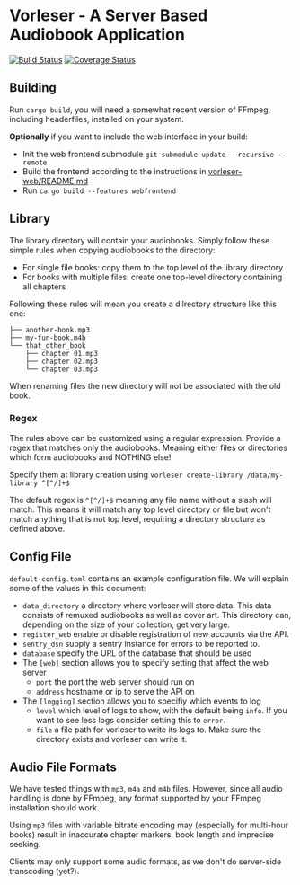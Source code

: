 # Vorleser - A Server Based Audiobook Application

[![Build Status](https://travis-ci.org/vorleser/vorleser-server.svg?branch=master)](https://travis-ci.org/vorleser/vorleser-server)
[![Coverage Status](https://coveralls.io/repos/github/vorleser/vorleser-server/badge.svg?branch=master)](https://coveralls.io/github/vorleser/vorleser-server?branch=master)

## Building
Run `cargo build`, you will need a somewhat recent version of FFmpeg, including headerfiles, installed on your system.

**Optionally** if you want to include the web interface in your build:

- Init the web frontend submodule `git submodule update --recursive --remote`
- Build the frontend according to the instructions in [vorleser-web/README.md](vorleser-web/README.md)
- Run `cargo build --features webfrontend`

## Library
The library directory will contain your audiobooks.
Simply follow these simple rules when copying audiobooks to the directory:
* For single file books: copy them to the top level of the library directory
* For books with multiple files: create one top-level directory containing all chapters

Following these rules will mean you create a dilrectory structure like this one:

```
├── another-book.mp3
├── my-fun-book.m4b
└── that_other_book
    ├── chapter 01.mp3
    ├── chapter 02.mp3
    └── chapter 03.mp3
```

When renaming files the new directory will not be associated with the old book.

### Regex
The rules above can be customized using a regular expression.
Provide a regex that matches only the audiobooks. Meaning either files or directories which form audiobooks and NOTHING else!

Specify them at library creation using `vorleser create-library /data/my-library ^[^/]+$`

The default regex is `^[^/]+$` meaning any file name without a slash will match.
This means it will match any top level directory or file but won't match anything that is not top level, requiring a directory structure as defined above.


## Config File
`default-config.toml` contains an example configuration file.
We will explain some of the values in this document:

- `data_directory` a directory where vorleser will store data. This data consists of remuxed audiobooks as well as cover art. This directory can, depending on the size of your collection, get very large.
- `register_web` enable or disable registration of new accounts via the API.
- `sentry_dsn` supply a sentry instance for errors to be reported to.
- `database` specify the URL of the database that should be used
- The `[web]` section allows you to specify setting that affect the web server
    - `port` the port the web server should run on
    - `address` hostname or ip to serve the API on
- The `[logging]` section allows you to specifiy which events to log
    - `level` which level of logs to show, with the default being `info`. If you want to see less logs consider setting this to `error`.
    - `file` a file path for vorleser to write its logs to. Make sure the directory exists and vorleser can write it.

## Audio File Formats

We have tested things with `mp3`, `m4a` and `m4b` files. However, since all audio handling is done by FFmpeg, any format supported by your FFmpeg installation should work.

Using `mp3` files with variable bitrate encoding may (especially for multi-hour books) result in inaccurate chapter markers, book length and imprecise seeking.

Clients may only support some audio formats, as we don't do server-side transcoding (yet?).
